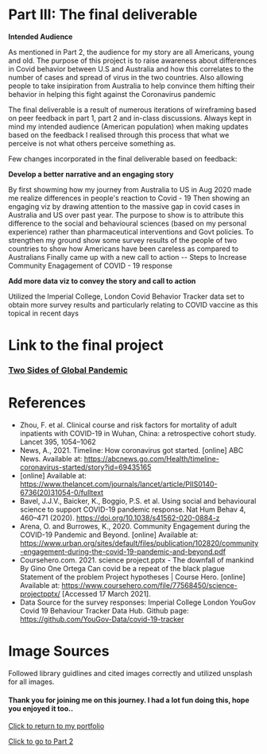 # Part III: The final deliverable

**Intended Audience**

As mentioned in Part 2, the audience for my story are all Americans, young and old. The purpose of this project is to raise awareness about differences in Covid behavior between U.S and Australia and how this correlates to the number of cases and spread of virus in the two countries. Also allowing people to take insipiration from Australia to help convince them hifting their behavior in helping this fight against the Coronavirus pandemic


The final deliverable is a result of numerous iterations of wireframing based on peer feedback in part 1, part 2 and in-class discussions. Always kept in mind my intended audience (American population) when making updates based on the feedback
I realised through this process that what we perceive is not what others perceive something as.

Few changes incorporated in the final deliverable based on feedback:

**Develop a better narrative and an engaging story**

By first showming how my journey from Australia to US in Aug 2020 made me realize differences in people's reaction to Covid - 19
Then showing an engaging viz by drawing attention to the massive gap in covid cases in Australia and US over past year. The purpose to show is to attribute this difference to the social and behavioural sciences (based on my personal experience) rather than pharmaceutical interventions and Govt policies.
To strengthen my ground show some survey results of the people of two countries to show how Americans have been careless as compared to Australians
Finally came up with a new call to action -- Steps to Increase Community Enagagement of COVID - 19 response 


**Add more data viz to convey the story and call to action**

Utilized the Imperial College, London Covid Behavior Tracker data set to obtain more survey results and particularly relating to COVID vaccine as this topical in recent days

# Link to the final project

### [Two Sides of Global Pandemic](https://carnegiemellon.shorthandstories.com/two-sides-of-a-global-pandemic/index.html)


# References

- Zhou, F. et al. Clinical course and risk factors for mortality of adult inpatients with COVID-19 in Wuhan, China: a retrospective cohort study. Lancet 395, 1054–1062
- News, A., 2021. Timeline: How coronavirus got started. [online] ABC News. Available at: https://abcnews.go.com/Health/timeline-coronavirus-started/story?id=69435165
- [online] Available at: https://www.thelancet.com/journals/lancet/article/PIIS0140-6736(20)31054-0/fulltext
- Bavel, J.J.V., Baicker, K., Boggio, P.S. et al. Using social and behavioural science to support COVID-19 pandemic response. Nat Hum Behav 4, 460–471 (2020).            https://doi.org/10.1038/s41562-020-0884-z
- Arena, O. and Burrowes, K., 2020. Community Engagement during the COVID-19 Pandemic and Beyond. [online] Available at: https://www.urban.org/sites/default/files/publication/102820/community-engagement-during-the-covid-19-pandemic-and-beyond.pdf
- Coursehero.com. 2021. science project.pptx - The downfall of mankind By Gino One Ortega Can covid be a repeat of the black plague Statement of the problem Project hypotheses |   Course Hero. [online] Available at: <https://www.coursehero.com/file/77568450/science-projectpptx/> [Accessed 17 March 2021].
- Data Source for the survey responses: Imperial College London YouGov Covid 19 Behaviour Tracker Data Hub. Github page: https://github.com/YouGov-Data/covid-19-tracker

# Image Sources

Followed library guidlines and cited images correctly and utilized unsplash for all images.


#### Thank you for joining me on this journey. I had a lot fun doing this, hope you enjoyed it too..



[Click to return to my portfolio](/README.md)                                                                                      
 
[Click to go to Part 2](/Project_Part2.md)


